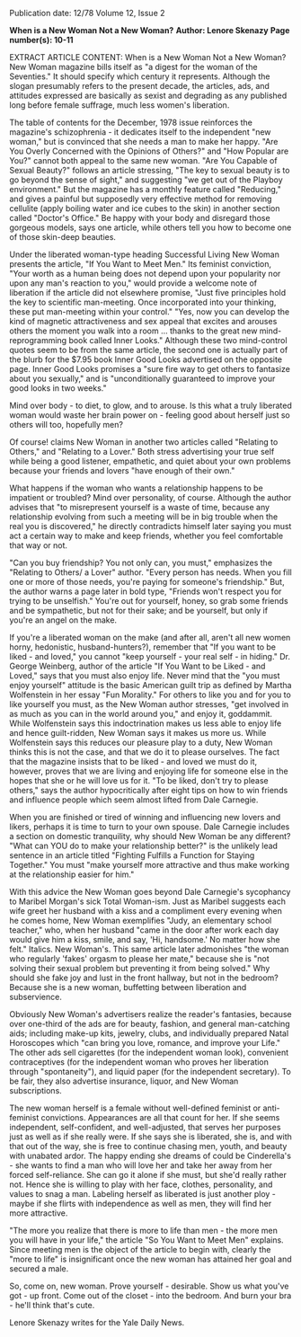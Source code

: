 Publication date: 12/78
Volume 12, Issue 2

**When is a New Woman Not a New Woman?**
**Author: Lenore Skenazy**
**Page number(s): 10-11**

EXTRACT ARTICLE CONTENT:
When is a New Woman Not a New Woman?
New Woman magazine bills itself as "a digest for the woman of the Seventies." It should specify which century it represents. Although the slogan presumably refers to the present decade, the articles, ads, and attitudes expressed are basically as sexist and degrading as any published long before female suffrage, much less women's liberation.


The table of contents for the December, 1978 issue reinforces the magazine's schizophrenia - it dedicates itself to the independent "new woman," but is convinced that she needs a man to make her happy. "Are You Overly Concerned with the Opinions of Others?" and "How Popular are You?" cannot both appeal to the same new woman. "Are You Capable of Sexual Beauty?" follows an article stressing, "The key to sexual beauty is to go beyond the sense of sight," and suggesting "we get out of the Playboy environment." But the magazine has a monthly feature called "Reducing," and gives a painful but supposedly very effective method for removing cellulite (apply boiling water and ice cubes to the skin) in another section called "Doctor's Office." Be happy with your body and disregard those gorgeous models, says one article, while others tell you how to become one of those skin-deep beauties.


Under the liberated woman-type heading Successful Living New Woman presents the article, "If You Want to Meet Men." Its feminist conviction, "Your worth as a human being does not depend upon your popularity nor upon any man's reaction to you," would provide a welcome note of liberation if the article did not elsewhere promise, "Just five principles hold the key to scientific man-meeting. Once incorporated into your thinking, these put man-meeting within your control." "Yes, now you can develop the kind of magnetic attractiveness and sex appeal that excites and arouses others the moment you walk into a room ... thanks to the great new mind-reprogramming book called Inner Looks." Although these two mind-control quotes seem to be from the same article, the second one is actually part of the blurb for the $7.95 book Inner Good Looks advertised on the opposite page. Inner Good Looks promises a "sure fire way to get others to fantasize about you sexually," and is "unconditionally guaranteed to improve your good looks in two weeks."


Mind over body - to diet, to glow, and to arouse. Is this what a truly liberated woman would waste her brain power on - feeling good about herself just so others will too, hopefully men?


Of course! claims New Woman in another two articles called "Relating to Others," and "Relating to a Lover." Both stress advertising your true self while being a good listener, empathetic, and quiet about your own problems because your friends and lovers "have enough of their own."


What happens if the woman who wants a relationship happens to be impatient or troubled? Mind over personality, of course. Although the author advises that "to misrepresent yourself is a waste of time, because any relationship evolving from such a meeting will be in big trouble when the real you is discovered," he directly contradicts himself later saying you must act a certain way to make and keep friends, whether you feel comfortable that way or not.


"Can you buy friendship? You not only can, you must," emphasizes the "Relating to Others/ a Lover" author. "Every person has needs. When you fill one or more of those needs, you're paying for someone's friendship." But, the author warns a page later in bold type, "Friends won't respect you for trying to be unselfish." You're out for yourself, honey, so grab some friends and be sympathetic, but not for their sake; and be yourself, but only if you're an angel on the make.


If you're a liberated woman on the make (and after all, aren't all new women horny, hedonistic, husband-hunters?), remember that "If you want to be liked - and loved," you cannot "keep yourself - your real self - in hiding." Dr. George Weinberg, author of the article "If You Want to be Liked - and Loved," says that you must also enjoy life. Never mind that the "you must enjoy yourself" attitude is the basic American guilt trip as defined by Martha Wolfenstein in her essay "Fun Morality." For others to like you and for you to like yourself you must, as the New Woman author stresses, "get involved in as much as you can in the world around you," and enjoy it, goddammit. While Wolfenstein says this indoctrination makes us less able to enjoy life and hence guilt-ridden, New Woman says it makes us more us. While Wolfenstein says this reduces our pleasure play to a duty, New Woman thinks this is not the case, and that we do it to please ourselves. The fact that the magazine insists that to be liked - and loved we must do it, however, proves that we are living and enjoying life for someone else in the hopes that she or he will love us for it. "To be liked, don't try to please others," says the author hypocritically after eight tips on how to win friends and influence people which seem almost lifted from Dale Carnegie.


When you are finished or tired of winning and influencing new lovers and likers, perhaps it is time to turn to your own spouse. Dale Carnegie includes a section on domestic tranquility, why should New Woman be any different? "What can YOU do to make your relationship better?" is the unlikely lead sentence in an article titled "Fighting Fulfills a Function for Staying Together." You must "make yourself more attractive and thus make working at the relationship easier for him."


With this advice the New Woman goes beyond Dale Carnegie's sycophancy to Maribel Morgan's sick Total Woman-ism. Just as Maribel suggests each wife greet her husband with a kiss and a compliment every evening when he comes home, New Woman exemplifies "Judy, an elementary school teacher," who, when her husband "came in the door after work each day would give him a kiss, smile, and say, 'Hi, handsome.' No matter how she felt." Italics. New Woman's. This same article later admonishes "the woman who regularly 'fakes' orgasm to please her mate," because she is "not solving their sexual problem but preventing it from being solved." Why should she fake joy and lust in the front hallway, but not in the bedroom? Because she is a new woman, buffetting between liberation and subservience.


Obviously New Woman's advertisers realize the reader's fantasies, because over one-third of the ads are for beauty, fashion, and general man-catching aids; including make-up kits, jewelry, clubs, and individually prepared Natal Horoscopes which "can bring you love, romance, and improve your Life." The other ads sell cigarettes (for the independent woman look), convenient contraceptives (for the independent woman who proves her liberation through "spontaneity"), and liquid paper (for the independent secretary). To be fair, they also advertise insurance, liquor, and New Woman subscriptions.


The new woman herself is a female without well-defined feminist or anti-feminist convictions. Appearances are all that count for her. If she seems independent, self-confident, and well-adjusted, that serves her purposes just as well as if she really were. If she says she is liberated, she is, and with that out of the way, she is free to continue chasing men, youth, and beauty with unabated ardor. The happy ending she dreams of could be Cinderella's - she wants to find a man who will love her and take her away from her forced self-reliance. She can go it alone if she must, but she'd really rather not. Hence she is willing to play with her face, clothes, personality, and values to snag a man. Labeling herself as liberated is just another ploy - maybe if she flirts with independence as well as men, they will find her more attractive.


"The more you realize that there is more to life than men - the more men you will have in your life," the article "So You Want to Meet Men" explains. Since meeting men is the object of the article to begin with, clearly the "more to life" is insignificant once the new woman has attained her goal and secured a male.


So, come on, new woman. Prove yourself - desirable. Show us what you've got - up front. Come out of the closet - into the bedroom. And burn your bra - he'll think that's cute.

Lenore Skenazy writes for the Yale Daily News.